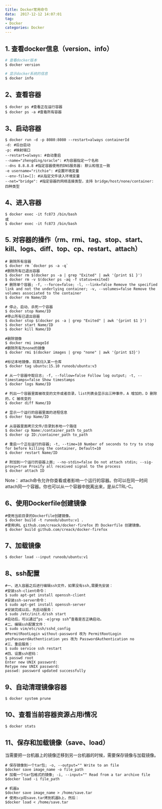 ```yaml
---
title: Docker常用命令
data:  2017-12-12 14:07:01
tag:
- Docker
categories: Docker
---
```


## 1. 查看docker信息（version、info）

```php
# 查看docker版本
$ docker version

# 显示docker系统的信息
$ docker info
```

## 2、查看容器

```shell
$ docker ps #查看正在运行容器
$ docker ps -a #查看所有容器
```

## 3、启动容器

```shell
$ docker run -d -p 8080:8080 --restart=always containerId
-d: #后台启动
-p: #映射端口
--restart=always: #自动重启
--name="zhengding/oracle": #为容器指定一个名称
--dns 8.8.8.8 #指定容器使用的DNS服务器: 默认和宿主一致
-e username="ritchie": #设置环境变量
--env-file=[]: #从指定文件读入环境变量
--net="bridge": #指定容器的网络连接类型，支持 bridge/host/none/container: 四种类型
```

## 4、进入容器

```shell
$ docker exec -it fc873 /bin/bash
或
$ docker exec -it fc873 /bin/bash
```

## 5. 对容器的操作（rm、rmi、tag、stop、start、kill、logs、diff、top、cp、restart、attach）

```shell
# 删除所有容器
$ docker rm `docker ps -a -q`
#删除所有已退出容器
$ docker rm $(docker ps -a | grep "Exited" | awk '{print $1 }') 
$ docker rm -v $(docker ps -aq -f status=exited)
# 删除单个容器; -f, --force=false; -l, --link=false Remove the specified link and not the underlying container; -v, --volumes=false Remove the volumes associated to the container
$ docker rm Name/ID

# 停止、启动、杀死一个容器
$ docker stop Name/ID
#停止所有已退出容器
$ docker stop $(docker ps -a | grep "Exited" | awk '{print $1 }') 
$ docker start Name/ID
$ docker kill Name/ID

#删除镜像
$ docker rmi imageId 
#删除所有为none的镜像
$ docker rmi $(docker images | grep "none" | awk '{print $3}') 

#标记本地镜像，将其归入某一仓库
$ docker tag ubuntu:15.10 runoob/ubuntu:v3

# 从一个容器中取日志; -f, --follow=false Follow log output; -t, --timestamps=false Show timestamps
$ docker logs Name/ID

# 列出一个容器里面被改变的文件或者目录，list列表会显示出三种事件，A 增加的，D 删除的，C 被改变的
$ docker diff Name/ID

# 显示一个运行的容器里面的进程信息
$ docker top Name/ID

# 从容器里面拷贝文件/目录到本地一个路径
$ docker cp Name:/container_path to_path
$ docker cp ID:/container_path to_path

# 重启一个正在运行的容器; -t, --time=10 Number of seconds to try to stop for before killing the container, Default=10
$ docker restart Name/ID

# 附加到一个运行的容器上面; --no-stdin=false Do not attach stdin; --sig-proxy=true Proxify all received signal to the process
$ docker attach ID
```

Note： attach命令允许你查看或者影响一个运行的容器。你可以在同一时间attach同一个容器。你也可以从一个容器中脱离出来，是从CTRL-C。

## 6、使用Dockerfile创建镜像

```shell
#使用当前目录的Dockerfile创建镜像。
$ docker build -t runoob/ubuntu:v1 . 
#使用URL github.com/creack/docker-firefox 的 Dockerfile 创建镜像。
$ docker build github.com/creack/docker-firefox
```

## 7、加载镜像

```shell
$ docker load --input runoob/ubuntu:v1
```

## 8、ssh配置

```shell
#一、进入容器之后进行编辑ssh文件，如果没有ssh,需要先安装：
#安装ssh-client命令：
$ sudo apt-get install openssh-client
#安装ssh-server命令：
$ sudo apt-get install openssh-server
#安装完成以后，先启动服务：
$ sudo /etc/init.d/ssh start
#启动后，可以通过“ps -e|grep ssh”查看是否正确启动。
#二、编辑ssh配置文件：
$ sudo vim/etc/ssh/sshd_config
#PermitRootLogin without-password 改为 PermitRootLogin yesPasswordAuthentication yes 改为 PasswordAuthentication no
#三、重启服务：
$ sudo service ssh restart
#四、设置ssh密码：
$ passwd root
Enter new UNIX password:   
Retype new UNIX password:   
passwd: password updated successfully
```

## 9、自动清理镜像容器

```shell
$ docker system prune
```

## 10、查看当前容器资源占用i情况

```bash
$ docker stats
```

## 11、保存和加载镜像（save、load）

当需要把一台机器上的镜像迁移到另一台机器的时候，需要保存镜像与加载镜像。

```shell
# 保存镜像到一个tar包; -o, --output="" Write to an file
$docker save image_name -o file_path
# 加载一个tar包格式的镜像; -i, --input="" Read from a tar archive file
$docker load -i file_path

# 机器a
$docker save image_name > /home/save.tar
# 使用scp将save.tar拷到机器b上，然后：
$docker load < /home/save.tar
```

